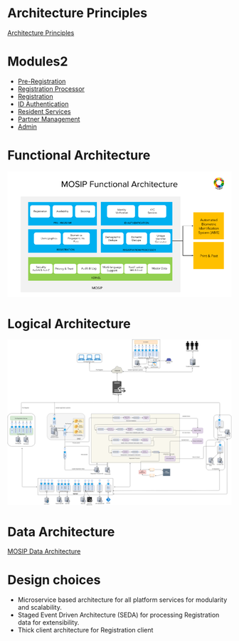 # Architecture Principles
[Architecture Principles](MOSIP-Architecture-Principles.md)

# Modules2
  *  [Pre-Registration](Pre-Registration.md)
  *  [Registration Processor](Registration-Processor.md)
  *  [Registration](Registration-Client.md)
  *  [ID Authentication](ID-Authentication.md)
  *  [Resident Services](Resident-Services.md)
  *  [Partner Management](Partner-Management.md)
  *  [Admin](Admin.md)

# Functional Architecture
![](_images/arch_diagrams/MOSIP_functional_architecture.png)

# Logical Architecture
![](_images/arch_diagrams/MOSIP_logical_architecture_v0.1.png)

# Data Architecture

[MOSIP Data Architecture](MOSIP-Data-Architecture.md)

# Design choices
* Microservice based architecture for all platform services for modularity and scalability.
* Staged Event Driven Architecture (SEDA) for processing Registration data for extensibility.
* Thick client architecture for Registration client
